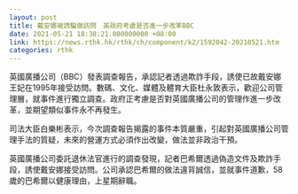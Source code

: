 ```yaml
---
layout: post
title: 戴安娜被誘騙做訪問　英政府考慮是否進一步改革BBC
date: 2021-05-21 18:38:21.000000000 +08:00
link: https://news.rthk.hk/rthk/ch/component/k2/1592042-20210521.htm
categories: rthk
---
```


英國廣播公司（BBC）發表調查報告，承認記者透過欺詐手段，誘使已故戴安娜王妃在1995年接受訪問。數碼、文化、媒體及體育大臣杜永敦表示，歡迎公司管理層，就事件進行獨立調查。政府正考慮是否對英國廣播公司的管理作進一步改革，並期望類似事件永不再發生。

司法大臣白樂彬表示，今次調查報告揭露的事件本質嚴重，引起對英國廣播公司管理手法的質疑，未來的營運方式必須作出改變，做法並非政治干預。

英國廣播公司委託退休法官進行的調查發現，記者巴希爾透過偽造文件及欺詐手段，誘使戴安娜接受訪問。公司承認巴希爾的做法違背誠信，並就事件道歉，58歲的巴希爾以健康理由，上星期辭職。
